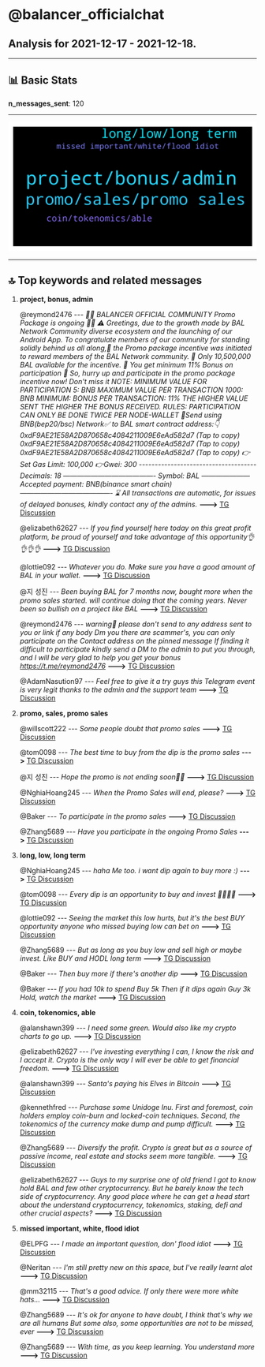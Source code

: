 # **@balancer_officialchat**
 ## Analysis for **2021-12-17** - **2021-12-18**.

---

## 📊 **Basic Stats**

**n_messages_sent**: 120

---
![wordcloud](balancer_officialchat_1Days_wordcloud.png)

---


## 🔝 **Top keywords and related messages**

1. **project, bonus, admin**

    @reymond2476 --- *🎉🎉 BALANCER OFFICIAL COMMUNITY Promo Package is ongoing  🎉🎉  ⚠️ Greetings, due to the growth made by BAL Network Community diverse ecosystem and the launching of our Android App. To congratulate members of our community for standing solidly behind us all along,🙏 the Promo package incentive was initiated to reward members of the BAL Network  community.  🔆 Only 10,500,000 BAL available for the incentive. 🔆 You get minimum 11% Bonus on participation  🤩 So, hurry up and participate in the promo package incentive now! Don't miss it  NOTE:   MINIMUM VALUE FOR PARTICIPATION   5: BNB   MAXIMUM VALUE PER TRANSACTION   1000: BNB   MINIMUM: BONUS PER TRANSACTION: 11%   THE HIGHER VALUE SENT THE HIGHER THE BONUS RECEIVED.   RULES:   PARTICIPATION CAN ONLY BE DONE TWICE PER NODE-WALLET  🔻Send using BNB(bep20/bsc) Network✅ to BAL smart contract address:👇   0xdF9AE21E58A2D870658c4084211009E6eAd582d7 (Tap to copy)   0xdF9AE21E58A2D870658c4084211009E6eAd582d7 (Tap to copy)   0xdF9AE21E58A2D870658c4084211009E6eAd582d7 (Tap to copy)  👉Set Gas Limit: 100,000  👉Gwei: 300  ------------------------------------- Decimals: 18 —————————————-  Symbol: BAL ——————— Accepted payment: BNB(binance smart chain) —————————————- ⌛️ All transactions are automatic, for issues of delayed bonuses, kindly contact any of the admins.* **--->** [TG Discussion](https://t.me/balancer_officialchat/13467)

    @elizabeth62627 --- *If you find yourself here today on this great profit platform, be proud of yourself and take advantage of this opportunity👌👌👌👌* **--->** [TG Discussion](https://t.me/balancer_officialchat/13320)

    @lottie092 --- *Whatever you do. Make sure you have a good amount of BAL in your wallet.* **--->** [TG Discussion](https://t.me/balancer_officialchat/13366)

    @지 성진 --- *Been buying BAL for 7 months now, bought more when the promo sales started. will continue doing that the coming years. Never been so bullish on a project like BAL* **--->** [TG Discussion](https://t.me/balancer_officialchat/13442)

    @reymond2476 --- *warning🚫 please don't send to any address sent to you or link if any body Dm you there are scammer's, you can only participate on the Contact address on the pinned message    If finding it difficult to participate kindly send a DM to the admin to put you through, and I will be very glad to help you get your bonus  https://t.me/reymond2476* **--->** [TG Discussion](https://t.me/balancer_officialchat/13389)

    @AdamNasution97 --- *Feel free to give it a try guys this Telegram event is very legit thanks to the admin and the support team* **--->** [TG Discussion](https://t.me/balancer_officialchat/13492)

2. **promo, sales, promo sales**

    @willscott222 --- *Some people doubt that promo sales* **--->** [TG Discussion](https://t.me/balancer_officialchat/13412)

    @tom0098 --- *The best time to buy from the dip is the promo sales* **--->** [TG Discussion](https://t.me/balancer_officialchat/13452)

    @지 성진 --- *Hope the promo is not ending soon🥺🥺* **--->** [TG Discussion](https://t.me/balancer_officialchat/13376)

    @NghiaHoang245 --- *When the Promo Sales will end, please?* **--->** [TG Discussion](https://t.me/balancer_officialchat/13453)

    @Baker --- *To participate in the promo sales* **--->** [TG Discussion](https://t.me/balancer_officialchat/13478)

    @Zhang5689 --- *Have you participate in the ongoing Promo Sales* **--->** [TG Discussion](https://t.me/balancer_officialchat/13334)

3. **long, low, long term**

    @NghiaHoang245 --- *haha Me too. i want dip again to buy more :)* **--->** [TG Discussion](https://t.me/balancer_officialchat/13450)

    @tom0098 --- *Every dip is an opportunity to buy and invest 🚀🚀🚀🚀* **--->** [TG Discussion](https://t.me/balancer_officialchat/13459)

    @lottie092 --- *Seeing the market this low hurts, but it's the best BUY opportunity anyone who missed buying low can bet on* **--->** [TG Discussion](https://t.me/balancer_officialchat/13436)

    @Zhang5689 --- *But as long as you buy low and sell high or maybe invest. Like BUY and HODL long term* **--->** [TG Discussion](https://t.me/balancer_officialchat/13342)

    @Baker --- *Then buy more if there's another dip* **--->** [TG Discussion](https://t.me/balancer_officialchat/13304)

    @Baker --- *If you had 10k to spend  Buy  5k  Then if it dips again  Guy 3k  Hold, watch the market* **--->** [TG Discussion](https://t.me/balancer_officialchat/13303)

4. **coin, tokenomics, able**

    @alanshawn399 --- *I need some green. Would also like my crypto charts to go up.* **--->** [TG Discussion](https://t.me/balancer_officialchat/13491)

    @elizabeth62627 --- *I've investing everything I can, I know the risk and I accept it. Crypto is the only way I will ever be able to get financial freedom.* **--->** [TG Discussion](https://t.me/balancer_officialchat/13484)

    @alanshawn399 --- *Santa's paying his Elves in Bitcoin* **--->** [TG Discussion](https://t.me/balancer_officialchat/13404)

    @kennethfred --- *Purchase some Unidoge Inu. First and foremost, coin holders employ coin-burn and locked-coin techniques. Second, the tokenomics of the currency make dump and pump difficult.* **--->** [TG Discussion](https://t.me/balancer_officialchat/13294)

    @Zhang5689 --- *Diversify the profit. Crypto is great but as a source of passive income, real estate and stocks seem more tangible.* **--->** [TG Discussion](https://t.me/balancer_officialchat/13400)

    @elizabeth62627 --- *Guys to my surprise one of old friend I got to know hold BAL and few other cryptocurrency. But he barely know the tech side of cryptocurrency. Any good place where he can get a head start about the understand cryptocurrency, tokenomics, staking, defi and other crucial aspects?* **--->** [TG Discussion](https://t.me/balancer_officialchat/13309)

5. **missed important, white, flood idiot**

    @ELPFG --- *I made an important question, don' flood idiot* **--->** [TG Discussion](https://t.me/balancer_officialchat/13353)

    @Neritan --- *I'm still pretty new on this space, but I've really learnt alot* **--->** [TG Discussion](https://t.me/balancer_officialchat/13340)

    @mm32115 --- *That's a good advice. If only there were more white hats...* **--->** [TG Discussion](https://t.me/balancer_officialchat/13434)

    @Zhang5689 --- *It's ok for anyone to have doubt, I think that's why we are all humans  But some also, some opportunities are not to be missed, ever* **--->** [TG Discussion](https://t.me/balancer_officialchat/13413)

    @Zhang5689 --- *With time, as you keep learning. You understand more* **--->** [TG Discussion](https://t.me/balancer_officialchat/13341)

